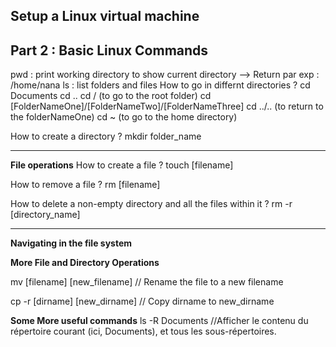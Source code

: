## Setup a Linux virtual machine

## Part 2 : Basic Linux Commands
pwd : print working directory to show current directory
--> Return par exp : /home/nana
ls : list folders and files
How to go in differnt directories ?
cd Documents 
cd ..
cd / (to go to the root folder)
cd [FolderNameOne]/[FolderNameTwo]/[FolderNameThree]
cd ../.. (to return to the folderNameOne)
cd ~ (to go to the home directory)

How to create a directory ?
mkdir  folder_name

<hr>

**File operations**
How to create a file ?
touch [filename]

How to remove a file ?
rm [filename]

How to delete a non-empty directory and all the files within it ?
rm -r [directory_name]

<hr>

**Navigating in the file system**

**More File and Directory Operations**

mv [filename] [new_filename]  // Rename the file to a new filename

cp -r [dirname] [new_dirname] // Copy dirname to new_dirname

**Some More useful commands**
ls -R Documents  //Afficher le contenu du répertoire courant (ici, Documents), et  tous les sous-répertoires.




